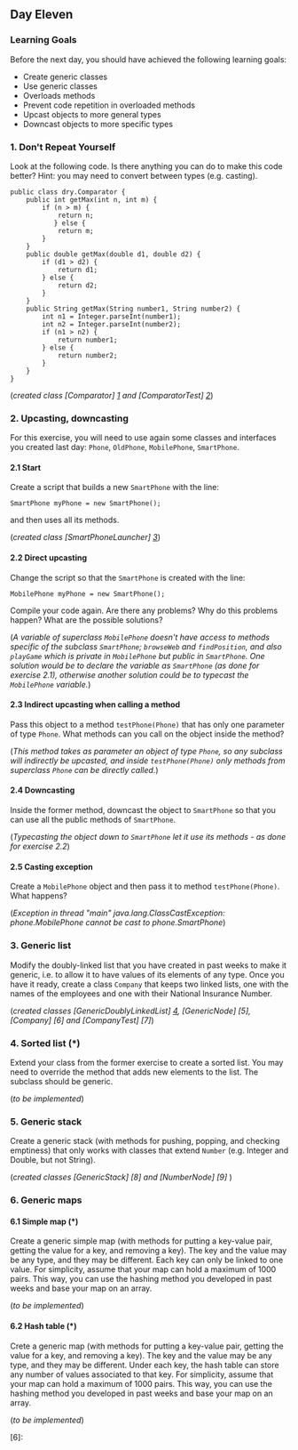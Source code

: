 ## Day Eleven

### Learning Goals

Before the next day, you should have achieved the following learning goals:
  * Create generic classes
  * Use generic classes
  * Overloads methods
  * Prevent code repetition in overloaded methods
  * Upcast objects to more general types
  * Downcast objects to more specific types

### 1. Don't Repeat Yourself

Look at the following code. Is there anything you can do to make this code better? 
    Hint: you may need to convert between types (e.g. casting).
```
public class dry.Comparator {
    public int getMax(int n, int m) {
        if (n > m) {
            return n;
           } else {
            return m;
        }
    }
    public double getMax(double d1, double d2) {
        if (d1 > d2) {
            return d1;
        } else {
            return d2;
        }
    }
    public String getMax(String number1, String number2) {
        int n1 = Integer.parseInt(number1);
        int n2 = Integer.parseInt(number2);
        if (n1 > n2) {
            return number1;
        } else {
            return number2;
        }
    }
}
```

(*created class [Comparator] [1] and [ComparatorTest] [2]*)

### 2. Upcasting, downcasting

For this exercise, you will need to use again some classes and interfaces you created last day:
`Phone`, `OldPhone`, `MobilePhone`, `SmartPhone`.

#### 2.1 Start

Create a script that builds a new `SmartPhone` with the line:
```
SmartPhone myPhone = new SmartPhone();
```
and then uses all its methods.

(*created class [SmartPhoneLauncher] [3]*)

#### 2.2 Direct upcasting

Change the script so that the `SmartPhone` is created with the line:
```   
MobilePhone myPhone = new SmartPhone();
```
Compile your code again. Are there any problems? Why do this problems happen?
What are the possible solutions?

(*A variable of superclass `MobilePhone` doesn't have access to methods specific of the subclass `SmartPhone`;
`browseWeb` and `findPosition`, and also `playGame` which is private in `MobilePhone` but public in `SmartPhone`. 
One solution would be to declare the variable as `SmartPhone` (as done for exercise 2.1), 
otherwise another solution could be to typecast the `MobilePhone` variable.*)

#### 2.3 Indirect upcasting when calling a method

Pass this object to a method `testPhone(Phone)` that has only one parameter of type `Phone`.
What methods can you call on the object inside the method?

(*This method takes as parameter an object of type `Phone`, so any subclass will indirectly be upcasted, 
and inside `testPhone(Phone)` only methods from superclass `Phone` can be directly called.*)

#### 2.4 Downcasting

Inside the former method, downcast the object to `SmartPhone` so that you can use all the public methods
of `SmartPhone`.

(*Typecasting the object down to `SmartPhone` let it use its methods - as done for exercise 2.2*)

#### 2.5 Casting exception

Create a `MobilePhone` object and then pass it to method `testPhone(Phone)`. What happens?

(*Exception in thread "main" java.lang.ClassCastException: phone.MobilePhone cannot be cast to phone.SmartPhone*)

### 3. Generic list

Modify the doubly-linked list that you have created in past weeks to make it generic, i.e. to allow it to have values
of its elements of any type.
    Once you have it ready, create a class `Company` that keeps two linked lists, one with the names of the employees
and one with their National Insurance Number.

(*created classes [GenericDoublyLinkedList] [4], [GenericNode] [5], [Company] [6] and [CompanyTest] [7]*)

### 4. Sorted list (*)

Extend your class from the former exercise to create a sorted list. You may need to override the method that adds
new elements to the list. The subclass should be generic.

(*to be implemented*)

### 5. Generic stack

Create a generic stack (with methods for pushing, popping, and checking emptiness) that only works with classes
that extend `Number` (e.g. Integer and Double, but not String).

(*created classes [GenericStack] [8] and [NumberNode] [9]* )

### 6. Generic maps

#### 6.1 Simple map (*)

Create a generic simple map (with methods for putting a key-value pair, getting the value for a key, and removing
a key). The key and the value may be any type, and they may be different. Each key can only be linked to one value.
For simplicity, assume that your map can hold a maximum of 1000 pairs. This way, you can use the hashing method
you developed in past weeks and base your map on an array.

(*to be implemented*)

#### 6.2 Hash table (*)

Crete a generic map (with methods for putting a key-value pair, getting the value for a key, and removing a key).
The key and the value may be any type, and they may be different. Under each key, the hash table can store any
number of values associated to that key.
    For simplicity, assume that your map can hold a maximum of 1000 pairs. This way, you can use the hashing 
method you developed in past weeks and base your map on an array.

(*to be implemented*)

[1]: https://github.com/BBK-PiJ-2014-21/Lab-Exercises/blob/master/day11/src/dry/Comparator.java
[2]: https://github.com/BBK-PiJ-2014-21/Lab-Exercises/blob/master/day11/src/dry/ComparatorTest.java
[3]: https://github.com/BBK-PiJ-2014-21/Lab-Exercises/blob/master/day11/src/upcastingDowncasting/SmartPhoneLauncher.java
[4]:
[5]:
[6]:

